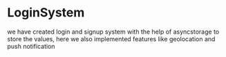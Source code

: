 # LoginSystem
we have created login and signup system with the help of asyncstorage to store the values, here we also implemented features like geolocation and push notification
